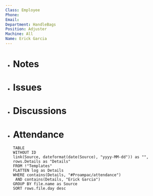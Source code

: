 ```yaml
---
Class: Employee
Phone: 
Email: 
Department: HandleBags
Position: Adjuster
Machine: All
Name: Erick Garcia
---
```

- # Notes
- # Issues
- # Discussions
- # Attendance
  
  ```dataview
  TABLE
  WITHOUT ID
  link(Source, dateformat(date(Source), "yyyy-MM-dd")) as "",
  rows.Details as "Details"
  FROM !"Templates"
  FLATTEN log as Details
  WHERE contains(Details, "#Proampac/attendance")
   AND contains(Details, "Erick Garcia")
  GROUP BY file.name as Source
  SORT rows.file.day desc
  ```